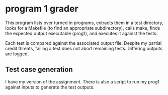 # program 1 grader

This program lists over turned in programs, extracts them in a test directory,
looks for a Makefile (to find an appropriate subdirectory), calls make, finds the
expected output executable (prog1), and executes it against the tests.

Each test is compared against the associated output file. Despite my partial credit threats,
failing a test does not abort remaining tests. Differing outputs are logged.

## Test case generation

I have my version of the assignment. There is also a script to run my prog1 against
inputs to generate the test outputs.
